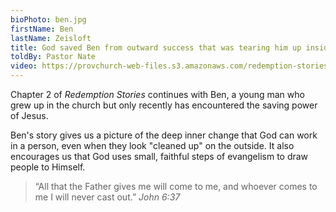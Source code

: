 ```yaml
---
bioPhoto: ben.jpg
firstName: Ben
lastName: Zeisloft
title: God saved Ben from outward success that was tearing him up inside.
toldBy: Pastor Nate
video: https://provchurch-web-files.s3.amazonaws.com/redemption-stories/02-ben.mp4
---
```


Chapter 2 of *Redemption Stories* continues with Ben, a young man who grew up in the church but only recently has encountered the saving power of Jesus.

Ben's story gives us a picture of the deep inner change that God can work in a person, even when they look "cleaned up" on the outside. It also encourages us that God uses small, faithful steps of evangelism to draw people to Himself.

> “All that the Father gives me will come to me, and whoever comes to me I will never cast out.” <cite>John 6:37</cite>

